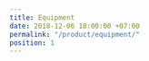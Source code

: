 ```yaml
---
title: Equipment
date: 2018-12-06 18:00:00 +07:00
permalink: "/product/equipment/"
position: 1
---
```


